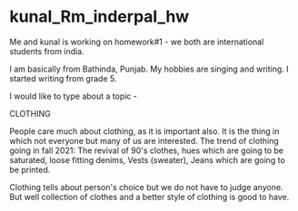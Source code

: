 # kunal_Rm_inderpal_hw
Me and kunal is working on homework#1 - we both are international students from india.

I am basically from Bathinda, Punjab.
My hobbies are singing and writing. 
I started writing from grade 5.

I would like to type about a topic - 

CLOTHING

People care much about clothing, as it is important also. It is the thing in which not everyone but many of us are interested.
The trend of clothing going in fall 2021:
The revival of 90's clothes,
hues which are going to be saturated,
loose fitting denims,
Vests (sweater),
Jeans which are going to be printed.

Clothing tells about person's choice but we do not have to judge anyone. But well collection of clothes and a better style of clothing is good to have.
